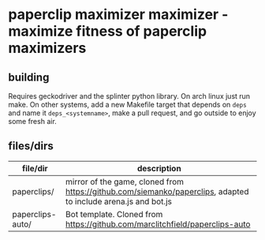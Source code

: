 # paperclip maximizer maximizer - maximize fitness of paperclip maximizers


## building

Requires geckodriver and the splinter python library. On arch linux just run make.
On other systems, add a new Makefile target that depends on `deps` and name it `deps_<systemname>`, make a pull request, and go outside to enjoy some fresh air.


## files/dirs

| file/dir         | description                                                                                                                                          |
|------------------|------------------------------------------------------------------------------------------------------------------------------------------------------|
| paperclips/      | mirror of the game, cloned from https://github.com/siemanko/paperclips, adapted to include arena.js and bot.js                                       |
| paperclips-auto/ | Bot template. Cloned from https://github.com/marclitchfield/paperclips-auto                                                                          |
